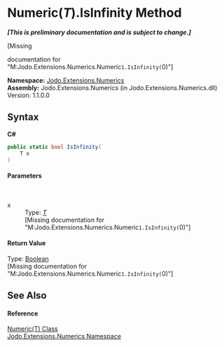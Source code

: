 # Numeric(*T*).IsInfinity Method 
 _**\[This is preliminary documentation and is subject to change.\]**_

\[Missing <summary> documentation for "M:Jodo.Extensions.Numerics.Numeric`1.IsInfinity(`0)"\]

**Namespace:**&nbsp;<a href="N_Jodo_Extensions_Numerics">Jodo.Extensions.Numerics</a><br />**Assembly:**&nbsp;Jodo.Extensions.Numerics (in Jodo.Extensions.Numerics.dll) Version: 1.1.0.0

## Syntax

**C#**<br />
``` C#
public static bool IsInfinity(
	T x
)
```


#### Parameters
&nbsp;<dl><dt>x</dt><dd>Type: <a href="T_Jodo_Extensions_Numerics_Numeric_1">*T*</a><br />\[Missing <param name="x"/> documentation for "M:Jodo.Extensions.Numerics.Numeric`1.IsInfinity(`0)"\]</dd></dl>

#### Return Value
Type: <a href="https://docs.microsoft.com/dotnet/api/system.boolean" target="_blank" rel="noopener noreferrer">Boolean</a><br />\[Missing <returns> documentation for "M:Jodo.Extensions.Numerics.Numeric`1.IsInfinity(`0)"\]

## See Also


#### Reference
<a href="T_Jodo_Extensions_Numerics_Numeric_1">Numeric(T) Class</a><br /><a href="N_Jodo_Extensions_Numerics">Jodo.Extensions.Numerics Namespace</a><br />